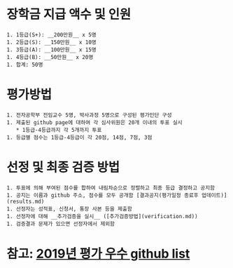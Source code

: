 # 장학금 지급 액수 및 인원
    1. 1등급(S+): __200만원__ x 5명
    1. 2등급(S): __150만원__ x 10명
    1. 3등급(A): __100만원__ x 15명
    1. 4등급(B): __50만원__ x 20명
    1. 합계: 50명

# 평가방법
    1. 전자공학부 전임교수 5명, 박사과정 5명으로 구성된 평가인단 구성
    1. 제출된 github page에 대하여 각 심사위원은 20개 이내의 투표 실시
       * 1등급-4등급까지 각 5개까지 투표
    1. 등급별 점수는 1등급-4등급이 각 20점, 14점, 7점, 3점
    
# 선정 및 최종 검증 방법
    1. 투표에 의해 부여된 점수를 합하여 내림차순으로 정렬하고 최종 등급 결정하고 공지함
    1. 공지는 이름과 github 주소, 점수를 모두 공개함 [결과공지(평가일정 종료후 업데이트)](results.md)
    1. 선정자는 성적표, 신청서, 통장 사본 등을 제출함
    1. 선정자에 대해 __추가검증을 실시__ ([추가검증방법](verification.md))
    1. 검증결과 문제가 있으면 선정자에서 제외함 

# 참고: [2019년 평가 우수 github list](examples2019.md)
